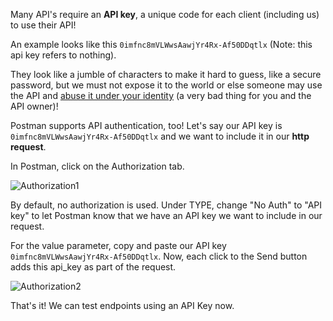 <!--title={API Authentication}-->

Many API's require an **API key**, a unique code for each client (including us) to use their API!

An example looks like this `0imfnc8mVLWwsAawjYr4Rx-Af50DDqtlx` (Note: this api key refers to nothing).

They look like a jumble of characters to make it hard to guess, like a secure password, but we must not expose it to the world or else someone may use the API and <u>abuse it under your identity</u> (a very bad thing for you and the API owner)!



Postman supports API authentication, too! Let's say our API key is `0imfnc8mVLWwsAawjYr4Rx-Af50DDqtlx` and we want to include it in our **http request**.



In Postman, click on the Authorization tab.

![Authorization1](https://projectbit.s3-us-west-1.amazonaws.com/darlene/labs/Authorization1.png)



By default, no authorization is used. Under TYPE, change "No Auth" to "API key" to let Postman know that we have an API key we want to include in our request.

For the value parameter, copy and paste our API key `0imfnc8mVLWwsAawjYr4Rx-Af50DDqtlx`. Now, each click to the Send button adds this api_key as part of the request.

![Authorization2](https://projectbit.s3-us-west-1.amazonaws.com/darlene/labs/Authorization2.png)



That's it! We can test endpoints using an API Key now.